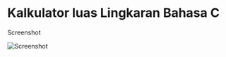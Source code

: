 # Kalkulator luas Lingkaran Bahasa C

Screenshot

![Screenshot](https://user-images.githubusercontent.com/62225185/213909442-84504412-b8d1-4403-a9d3-e3fec5819b5f.png)

